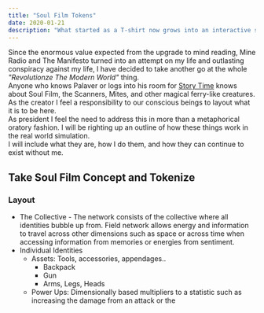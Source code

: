 ```yaml
---
title: "Soul Film Tokens"
date: 2020-01-21
description: "What started as a T-shirt now grows into an interactive simulation with higher resolution than life"
---
```


Since the enormous value expected from the upgrade to mind reading, Mine Radio and The Manifesto turned into an attempt on my life and outlasting conspiracy against my life, I have decided to take another go at the whole _"Revolutionze The Modern World"_ thing.  
Anyone who knows Palaver or logs into his room for [Story Time](https://radiobed.jerad.xyz/storytime) knows about Soul Film, the Scanners, Mites, and other magical ferry-like creatures.  
As the creator I feel a responsibility to our conscious beings to layout what it is to be here.  
As president I feel the need to address this in more than a metaphorical oratory fashion. I will be righting up an outline of how these things work in the real world simulation.  
I will include what they are, how I do them, and how they can continue to exist without me.


## Take Soul Film Concept and Tokenize
### Layout
* The Collective - The network consists of the collective where all identities bubble up from. Field network allows energy and information to travel across other dimensions such as space or across time when accessing information from memories or energies from sentiment.
* Individual Identities
	* Assets: Tools, accessories, appendages..
		* Backpack
		* Gun
		* Arms, Legs, Heads  
	* Power Ups: Dimensionally based multipliers to a statistic such as increasing the damage from an attack or the 


